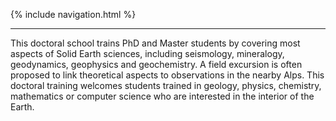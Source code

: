 {% include navigation.html %}

---

This doctoral school trains PhD and Master students by covering most aspects of Solid Earth sciences, including seismology, mineralogy, geodynamics, geophysics and geochemistry. A field excursion is often proposed to link theoretical aspects to observations in the nearby Alps. This doctoral training welcomes students trained in geology, physics, chemistry, mathematics or computer science who are interested in the interior of the Earth.

